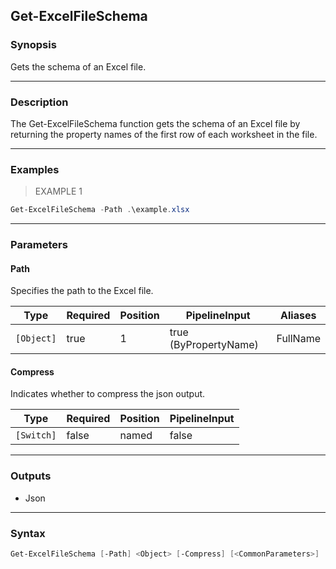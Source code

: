 Get-ExcelFileSchema
-------------------

### Synopsis
Gets the schema of an Excel file.

---

### Description

The Get-ExcelFileSchema function gets the schema of an Excel file by returning the property names of the first row of each worksheet in the file.

---

### Examples
> EXAMPLE 1

```PowerShell
Get-ExcelFileSchema -Path .\example.xlsx
```

---

### Parameters
#### **Path**
Specifies the path to the Excel file.

|Type      |Required|Position|PipelineInput        |Aliases |
|----------|--------|--------|---------------------|--------|
|`[Object]`|true    |1       |true (ByPropertyName)|FullName|

#### **Compress**
Indicates whether to compress the json output.

|Type      |Required|Position|PipelineInput|
|----------|--------|--------|-------------|
|`[Switch]`|false   |named   |false        |

---

### Outputs
* Json

---

### Syntax
```PowerShell
Get-ExcelFileSchema [-Path] <Object> [-Compress] [<CommonParameters>]
```
